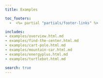 ```yaml
---
title: Examples

toc_footers:
  -  <%= partial "partials/footer-links" %>

includes:
- examples/overview.html.md
- examples/find-the-center.html.md
- examples/cart-pole.html.md
- examples/mountain-car.html.md
- examples/energyplus.html.md
- examples/turtlebot.html.md

search: true
---
```

